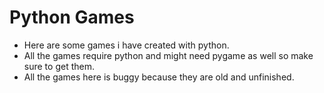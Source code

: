 # Python Games
- Here are some games i have created with python.
- All the games require python and might need pygame as well so make sure to get them.
- All the games here is buggy because they are old and unfinished.
